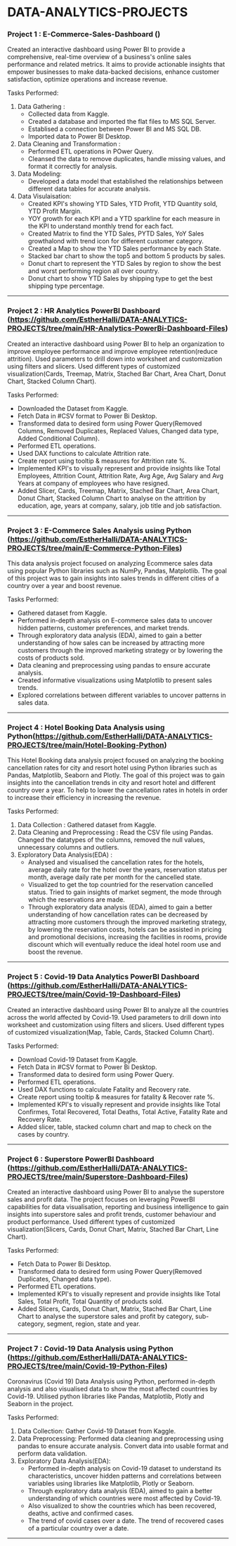 # DATA-ANALYTICS-PROJECTS

### Project 1 : E-Commerce-Sales-Dashboard ()
Created an interactive dashboard using Power BI to provide a comprehensive, real-time overview of a business's online sales performance and related metrics. It aims to provide actionable insights that empower businesses to make data-backed decisions, enhance customer satisfaction, optimize operations and increase revenue.

Tasks Performed:
1. Data Gathering :
   - Collected data from Kaggle.
   - Created a database and imported the flat files to MS SQL Server.
   - Establised a connection between Power BI and MS SQL DB.
   - Imported data to Power BI Desktop.
2. Data Cleaning and Transformation :
   - Performed ETL operations in POwer Query.
   - Cleansed the data to remove duplicates, handle missing values, and format it correctly for analysis.
3. Data Modeling:
   - Developed a data model that established the relationships between different data tables for accurate analysis.
4. Data Visulaisation:
   - Created KPI's showing YTD Sales, YTD Profit, YTD Quantity sold, YTD Profit Margin.
   - YOY growth for each KPI and a YTD sparkline for each measure in the KPI to understand monthly trend for each fact.
   - Created Matrix to find the YTD Sales, PYTD Sales, YoY Sales growthalond with trend icon for different customer category.
   - Created a Map to show the YTD Sales performance by each State.
   - Stacked bar chart to show the top5 and bottom 5 products by sales.
   - Donut chart to represent the YTD Sales by region to show the best and worst performing region all over country.
   - Donut chart to show YTD Sales by shipping type to get the best shipping type percentage.
     
------------------------------------------------------------------------------------------------------------------------------------------------------------------------------------------------------------

### Project 2 : HR Analytics PowerBI Dashboard (https://github.com/EstherHalli/DATA-ANALYTICS-PROJECTS/tree/main/HR-Analytics-PowerBi-Dashboard-Files)
Created an interactive dashboard using Power BI to help an organization to improve employee performance and improve employee retention(reduce attrition). Used parameters to drill down into worksheet and customization using filters and slicers. Used different types of customized visualization(Cards, Treemap, Matrix, Stached Bar Chart, Area Chart, Donut Chart, Stacked Column Chart). 

Tasks Performed:
- Downloaded the Dataset from Kaggle.
- Fetch Data in #CSV format to Power Bi Desktop.
- Transformed data to desired form using Power Query(Removed Columns, Removed Duplicates, Replaced Values, Changed data type, Added Conditional Column).
- Performed ETL operations.
- Used DAX functions to calculate Attrition rate.
- Create report using tooltip & measures for Attrition rate %.
- Implemented KPI's to visually represent and provide insights like Total Employees, Attrition Count, Attrition Rate, Avg Age, Avg Salary and Avg Years at company of employees who have resigned.
- Added Slicer, Cards, Treemap, Matrix, Stached Bar Chart, Area Chart, Donut Chart, Stacked Column Chart to analyse on the attrition by education, age, years at company, salary, job title and job 
  satisfaction.

-------------------------------------------------------------------------------------------------------------------------------------------------------------------------------------------------------------

### Project 3 : E-Commerce Sales Analysis using Python (https://github.com/EstherHalli/DATA-ANALYTICS-PROJECTS/tree/main/E-Commerce-Python-Files)
This data analysis project focused on analyzing Ecommerce sales data using popular Python libraries such as NumPy, Pandas, Matplotlib. The goal of this project was to gain insights into sales trends in different cities of a country over a year and boost revenue.

Tasks Performed:
- Gathered dataset from Kaggle.
- Performed in-depth analysis on E-commerce sales data to uncover hidden patterns, customer preferences, and market trends.
- Through exploratory data analysis (EDA), aimed to gain a better understanding of how sales can be increased by attracting more customers through the improved marketing strategy or by lowering the costs 
  of products sold.
- Data cleaning and preprocessing using pandas to ensure accurate analysis.
- Created informative visualizations using Matplotlib to present sales trends.
- Explored correlations between different variables to uncover patterns in sales data.

-------------------------------------------------------------------------------------------------------------------------------------------------------------------------------------------------------------

### Project 4 : Hotel Booking Data Analysis using Python(https://github.com/EstherHalli/DATA-ANALYTICS-PROJECTS/tree/main/Hotel-Booking-Python)
This Hotel Booking data analysis project focused on analyzing the booking cancellation rates for city and resort hotel using Python libraries such as Pandas, Matplotlib, Seaborn and Plotly. The goal of this project was to gain insights into the cancellation trends in city and resort hotel and different country over a year. To help to lower the cancellation rates in hotels in order to increase their efficiency in increasing the revenue.

Tasks Performed:
1. Data Collection : Gathered dataset from Kaggle.
2. Data Cleaning and Preprocessing : Read the CSV file using Pandas. Changed the datatypes of the columns, removed the null values, unnecessary columns and outliers.
3. Exploratory Data Analysis(EDA) :
   - Analysed and visualised the cancellation rates for the hotels, average daily rate for the hotel over the years, reservation status per month, average daily rate per month for the cancelled state. 
   - Visualized to get the top countried for the reservation cancelled status. Tried to gain insights of market segment, the mode through which the reservations are made.
   - Through exploratory data analysis (EDA), aimed to gain a better understanding of how cancellation rates can be decreased by attracting more customers through the improved marketing strategy, by 
     lowering the reservation costs, hotels can be assisted in pricing and promotional decisions, increasing the facilities in rooms, provide discount which will eventually reduce the ideal hotel room use 
     and boost the revenue.

-------------------------------------------------------------------------------------------------------------------------------------------------------------------------------------------------------------

### Project 5 : Covid-19 Data Analytics PowerBI Dashboard (https://github.com/EstherHalli/DATA-ANALYTICS-PROJECTS/tree/main/Covid-19-Dashboard-Files)
Created an interactive dashboard using Power BI to analyze all the countries across the world affected by Covid-19. Used parameters to drill down into worksheet and customization using filters and slicers.
Used different types of customized visualization(Map, Table, Cards, Stacked Column Chart).

Tasks Performed:
- Download Covid-19 Dataset from Kaggle.
- Fetch Data in #CSV format to Power Bi Desktop.
- Transformed data to desired form using Power Query.
- Performed ETL operations.
- Used DAX functions to calculate Fatality and Recovery rate.
- Create report using tooltip & measures for fatality & Recover rate %.
- Implemented KPI's to visually represent and provide insights like Total Confirmes, Total Recovered, Total Deaths, Total Active, Fatality Rate and Recovery Rate.
- Added slicer, table, stacked column chart and map to check on the cases by country. 

-------------------------------------------------------------------------------------------------------------------------------------------------------------------------------------------------------------

### Project 6 : Superstore PowerBI Dashboard (https://github.com/EstherHalli/DATA-ANALYTICS-PROJECTS/tree/main/Superstore-Dashboard-Files)
Created an interactive dashboard using Power BI to analyse the superstore sales and profit data. The project focuses on leveraging PowerBI capabilities for data visualisation, reporting and business intelligence to gain insights into superstore sales and profit trends, customer behaviour and product performance. Used different types of customized visualization(Slicers, Cards, Donut Chart, Matrix, Stached Bar Chart, Line Chart).

Tasks Performed:
- Fetch Data to Power Bi Desktop.
- Transformed data to desired form using Power Query(Removed Duplicates, Changed data type).
- Performed ETL operations.
- Implemented KPI's to visually represent and provide insights like Total Sales, Total Profit, Total Quantity of products sold.
- Added Slicers, Cards, Donut Chart, Matrix, Stached Bar Chart, Line Chart to analyse the superstore sales and profit by category, sub-category, segment, region, state and year.

-------------------------------------------------------------------------------------------------------------------------------------------------------------------------------------------------------------
### Project 7 : Covid-19 Data Analysis using Python (https://github.com/EstherHalli/DATA-ANALYTICS-PROJECTS/tree/main/Covid-19-Python-Files)
Coronavirus (Covid 19) Data Analysis using Python, performed in-depth analysis and also visualised data to show the most affected countries by Covid-19. Utilised python libraries like Pandas, Matplotlib, Plotly and Seaborn in the project.  

Tasks Performed:
1. Data Collection: Gather Covid-19 Dataset from Kaggle.
2. Data Preprocessing: Performed data cleaning and preprocessing using pandas to ensure accurate analysis. Convert data into usable format and perform data validation.
3. Exploratory Data Analysis(EDA):
   - Performed in-depth analysis on Covid-19 dataset to understand its characteristics, uncover hidden patterns and correlations between variables using libraries like 
   Matplotlib, Plotly or Seaborn.
   - Through exploratory data analysis (EDA), aimed to gain a better understanding of which countries were most affected by Covid-19.
   - Also visualized to show the countries which has been recovered, deaths, active and confirmed cases.
   - The trend of covid cases over a date. The trend of recovered cases of a particular country over a date.

-------------------------------------------------------------------------------------------------------------------------------------------------------------------------------------------------------------
